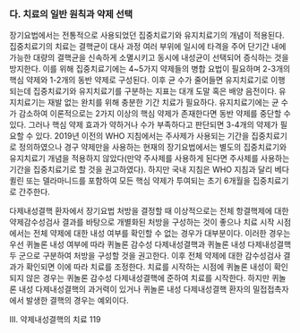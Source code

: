 ### 다. 치료의 일반 원칙과 약제 선택
장기요법에서는 전통적으로 사용되었던 집중치료기와 유지치료기의 개념이 적용된다. 집중치료기의 치료는 결핵균이 대사 과정 여러 부위에 일시에 타격을 주어 단기간 내에 가능한 대량의 결핵균을 신속하게 소멸시키고 동시에 내성균이 선택되어 증식하는 것을 방지한다. 이를 위해 집중치료기에는 4~5가지 약제들의 병합 요법이 필요하며 2-3개의 핵심 약제와 1-2개의 동반 약제로 구성된다. 이후 균 수가 줄어들면 유지치료기로 이행되는데 집중치료기와 유지치료기를 구분하는 지표는 대개 도말 혹은 배양 음전이다. 유지치료기는 재발 없는 완치를 위해 충분한 기간 치료가 필요하다. 유지치료기에는 균 수가 감소하여 이론적으로는 2가지 이상의 핵심 약제가 존재한다면 동반 약제를 중단할 수 있다. 그러나 핵심 약제 효과가 약하거나 수가 부족하다고 판단되면 3-4개의 약제가 필요할 수 있다. 2019년 이전의 WHO 지침에서는 주사제가 사용되는 기간을 집중치료기로 정의하였으나 경구 약제만을 사용하는 현재의 장기요법에서는 별도의 집중치료기와 유지치료기 개념을 적용하지 않았다(만약 주사제를 사용하게 된다면 주사제를 사용하는 기간을 집중치료기로 할 것을 권고하였다). 하지만 국내 지침은 WHO 지침과 달리 베다퀼린 또는 델라마니드를 포함하여 모든 핵심 약제가 투여되는 초기 6개월을 집중치료기로 간주한다.

다제내성결핵 환자에서 장기요법 처방을 결정할 때 이상적으로는 전체 항결핵제에 대한 약제감수성검사 결과를 바탕으로 개별화된 처방을 구성하는 것이 좋으나 치료 시작 시점에서는 전체 약제에 대한 내성 여부를 확인할 수 없는 경우가 대부분이다. 이러한 경우는 우선 퀴놀론 내성 여부에 따라 퀴놀론 감수성 다제내성결핵과 퀴놀론 내성 다제내성결핵 두 군으로 구분하여 처방을 구성할 것을 권고한다. 이후 전체 약제에 대한 감수성검사 결과가 확인되면 이에 따라 치료를 조정한다. 치료를 시작하는 시점에 퀴놀론 내성이 확인되지 않은 경우는 퀴놀론 감수성 다제내성결핵에 준하여 치료를 시작한다. 하지만 퀴놀론 내성 다제내성결핵의 과거력이 있거나 퀴놀론 내성 다제내성결핵 환자의 밀접접촉자에서 발생한 결핵의 경우는 예외이다.

III. 약제내성결핵의 치료 <PAGE>119